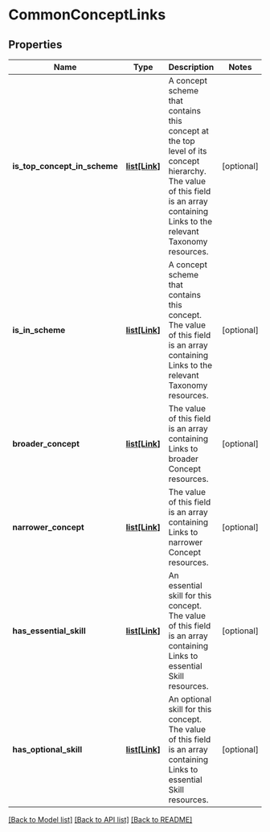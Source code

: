 # CommonConceptLinks

## Properties
Name | Type | Description | Notes
------------ | ------------- | ------------- | -------------
**is_top_concept_in_scheme** | [**list[Link]**](Link.md) | A concept scheme that contains this concept at the top level of its concept hierarchy. The value of this field is an array containing Links to the relevant Taxonomy resources. | [optional] 
**is_in_scheme** | [**list[Link]**](Link.md) | A concept scheme that contains this concept. The value of this field is an array containing Links to the relevant Taxonomy resources. | [optional] 
**broader_concept** | [**list[Link]**](Link.md) | The value of this field is an array containing Links to broader Concept resources. | [optional] 
**narrower_concept** | [**list[Link]**](Link.md) | The value of this field is an array containing Links to narrower Concept resources. | [optional] 
**has_essential_skill** | [**list[Link]**](Link.md) | An essential skill for this concept. The value of this field is an array containing Links to essential Skill resources. | [optional] 
**has_optional_skill** | [**list[Link]**](Link.md) | An optional skill for this concept. The value of this field is an array containing Links to essential Skill resources. | [optional] 

[[Back to Model list]](../README.md#documentation-for-models) [[Back to API list]](../README.md#documentation-for-api-endpoints) [[Back to README]](../README.md)

